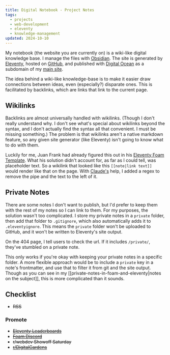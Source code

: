 ```yaml
---
title: Digital Notebook - Project Notes
tags:
  - projects
  - web-development
  - eleventy
  - knowledge-management
updated: 2024-10-10
---
```

My notebook (the website you are currently on) is a wiki-like digital knowledge base. I manage the files with [Obsidian](https://obsidian.md). The site is generated by [Eleventy](https://www.11ty.dev/), hosted on [GitHub](https://github.com/seldstein/notebook/tree/main), and published with [Digital Ocean](https://www.digitalocean.com) as a subdomain of my [main site](https://samfeldstein.xyz).

The idea behind a wiki-like knowledge-base is to make it easier draw connections between ideas, even (especially?) disparate ones. This is facilitated by backlinks, which are links that link to the current page.

## Wikilinks

Backlinks are almost universally handled with wikilinks. (Though I don't really understand why. I don't see what's special about wikilinks beyond the syntax, and I don't actually find the syntax all that convenient. I must be missing something.) The problem is that wikilinks aren't a native markdown feature, so any given site generator (like Eleventy) isn't going to know what to do with them.

Luckily for me, Juan Frank had already figured this out in his [Eleventy Foam Template](https://github.com/juanfrank77/foam-eleventy-template). What his solution didn't account for, as far as I could tell, was placeholder text. So a wikilink that looked like this `[[note|link text]]` would render like that on the page. With [Claude's](https://claude.ai) help, I added a regex to remove the pipe and the text to the left of it.

## Private Notes

There are some notes I don't want to publish, but I'd prefer to keep them with the rest of my notes so I can link to them. For my purposes, the solution wasn't too complicated. I store my private notes in a `private` folder, then add that folder to `.gitignore`, which also automatically adds it to `.eleventyignore`. This means the `private` folder won't be uploaded to GitHub, and it won't be written to Eleventy's site output.

On the 404 page, I tell users to check the url. If it includes `/private/`, they've stumbled on a private note.

This only works if you're okay with keeping your private notes in a specific folder. A more flexible approach would be to include a `private` key in a note's frontmatter, and use that to filter it from git and the site output. Though as you can see in my [[private-notes-in-foam-and-eleventy|notes on the subject]], this is more complicated than it sounds.

## Checklist

- ~~RSS~~

### Promote

  - ~~[Eleventy Leaderboards](https://www.11ty.dev/speedlify/)~~
  - ~~[Foam Discord](https://discord.com/channels/729975036148056075/729976283613626408)~~
  - ~~r/webdev Showoff Saturday~~
  - ~~[r/DigitalGardens](https://www.reddit.com/r/DigitalGardens/)~~
